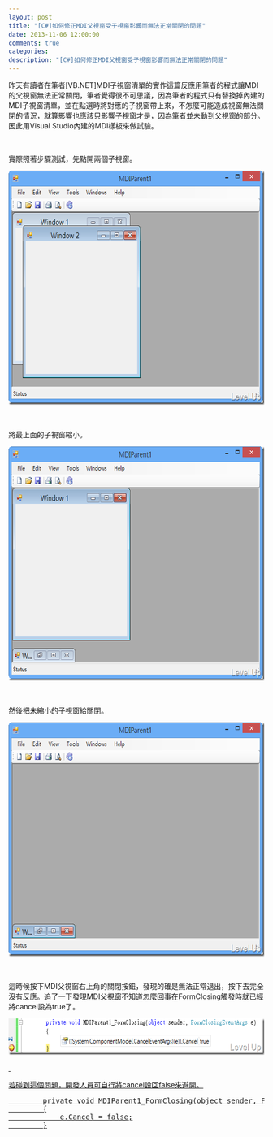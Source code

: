 ```yaml
---
layout: post
title: "[C#]如何修正MDI父視窗受子視窗影響而無法正常關閉的問題"
date: 2013-11-06 12:00:00
comments: true
categories: 
description: "[C#]如何修正MDI父視窗受子視窗影響而無法正常關閉的問題"
---
```

<p>昨天有讀者在筆者[VB.NET]MDI子視窗清單的實作</a>這篇反應用筆者的程式讓MDI的父視窗無法正常關閉，筆者覺得很不可思議，因為筆者的程式只有替換掉內建的MDI子視窗清單，並在點選時將對應的子視窗帶上來，不怎麼可能造成視窗無法關閉的情況，就算影響也應該只影響子視窗才是，因為筆者並未動到父視窗的部分。因此用Visual Studio內建的MDI樣板來做試驗。</p>  <p> </p>  <p>實際照著步驟測試，先點開兩個子視窗。</p>  <p><a href="http://files.dotblogs.com.tw/larrynung/1301/CMDI_BBFB/image_2.png"><img style="border-top: 0px; border-right: 0px; border-bottom: 0px; border-left: 0px" border="0" alt="image" src="\images\posts\c4f374c8-a102-41a5-8da0-d429f48ea73b\image_thumb.png" width="652" height="461" /></a> </p>  <p> </p>  <p>將最上面的子視窗縮小。</p>  <p><a href="http://files.dotblogs.com.tw/larrynung/1301/CMDI_BBFB/image_4.png"><img style="border-top: 0px; border-right: 0px; border-bottom: 0px; border-left: 0px" border="0" alt="image" src="\images\posts\c4f374c8-a102-41a5-8da0-d429f48ea73b\image_thumb_1.png" width="652" height="461" /></a> </p>  <p> </p>  <p>然後把未縮小的子視窗給關閉。</p>  <p><a href="http://files.dotblogs.com.tw/larrynung/1301/CMDI_BBFB/image_6.png"><img style="border-top: 0px; border-right: 0px; border-bottom: 0px; border-left: 0px" border="0" alt="image" src="\images\posts\c4f374c8-a102-41a5-8da0-d429f48ea73b\image_thumb_2.png" width="652" height="461" /></a> </p>  <p> </p>  <p>這時候按下MDI父視窗右上角的關閉按鈕，發現的確是無法正常退出，按下去完全沒有反應。追了一下發現MDI父視窗不知道怎麼回事在FormClosing觸發時就已經將cancel設為true了。</p>  <p><a href="http://files.dotblogs.com.tw/larrynung/1301/CMDI_BBFB/image_10.png"><img style="border-top: 0px; border-right: 0px; border-bottom: 0px; border-left: 0px" border="0" alt="image" src="\images\posts\c4f374c8-a102-41a5-8da0-d429f48ea73b\image_thumb_4.png" width="631" height="72" /> </p>  <p> </p>  <p>若碰到這個問題，開發人員可自行將cancel設回false來避開。</p>  <div id="scid:812469c5-0cb0-4c63-8c15-c81123a09de7:fd4d1f83-9c4d-4690-a48a-176c7891c4b1" class="wlWriterSmartContent" style="float: none; padding-bottom: 0px; padding-top: 0px; padding-left: 0px; margin: 0px; display: inline; padding-right: 0px"><pre name="code" class="c#">        private void MDIParent1_FormClosing(object sender, FormClosingEventArgs e)
        {
            e.Cancel = false;
        }</pre></div>